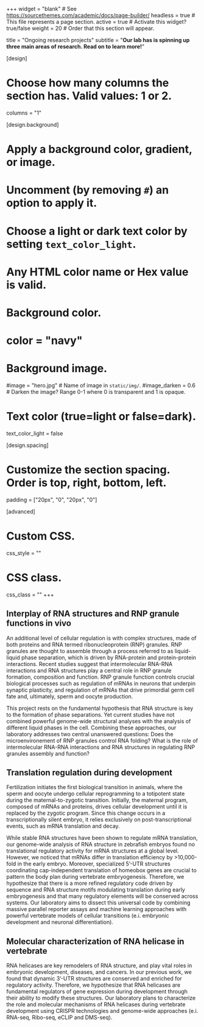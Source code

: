 +++
widget = "blank"  # See https://sourcethemes.com/academic/docs/page-builder/
headless = true  # This file represents a page section.
active = true  # Activate this widget? true/false
weight = 20  # Order that this section will appear.

title = "Ongoing research projects"
subtitle = "**Our lab has is spinning up three main areas of research. Read on to learn more!**"


[design]
  # Choose how many columns the section has. Valid values: 1 or 2.
  columns = "1"

[design.background]
  # Apply a background color, gradient, or image.
  #   Uncomment (by removing `#`) an option to apply it.
  #   Choose a light or dark text color by setting `text_color_light`.
  #   Any HTML color name or Hex value is valid.

  # Background color.
  # color = "navy"

  # Background image.
  #image = "hero.jpg"  # Name of image in `static/img/`.
  #image_darken = 0.6  # Darken the image? Range 0-1 where 0 is transparent and 1 is opaque.

  # Text color (true=light or false=dark).
  text_color_light = false

[design.spacing]
  # Customize the section spacing. Order is top, right, bottom, left.
  padding = ["20px", "0", "20px", "0"]

[advanced]
 # Custom CSS.
 css_style = ""

 # CSS class.
 css_class = ""
+++

## Interplay of RNA structures and RNP granule functions in vivo

An additional level of cellular regulation is with complex structures, made of both proteins and RNA termed ribonucleoprotein (RNP) granules. RNP granules are thought to assemble through a process referred to as liquid-liquid phase separation, which is driven by RNA-protein and protein-protein interactions. Recent studies suggest that intermolecular RNA-RNA interactions and RNA structures play a central role in RNP granule formation, composition and function. RNP granule function controls crucial biological processes such as regulation of mRNAs in neurons that underpin synaptic plasticity, and regulation of mRNAs that drive primordial germ cell fate and, ultimately, sperm and oocyte production.

This project rests on the fundamental hypothesis that RNA structure is key to the formation of phase separations. Yet current studies have not combined powerful genome-wide structural analyses with the analysis of different liquid phases in the cell. Combining these approaches, our laboratory addresses two central unanswered questions: Does the microenvironement of RNP granules control RNA folding? What is the role of intermolecular RNA-RNA interactions and RNA structures in regulating RNP granules assembly and function?

## Translation regulation during development

Fertilization initiates the first biological transition in animals, where the sperm and oocyte undergo cellular reprogramming to a totipotent state during the maternal-to-zygotic transition. Initially, the maternal program, composed of mRNAs and proteins, drives cellular development until it is replaced by the zygotic program. Since this change occurs in a transcriptionally silent embryo, it relies exclusively on post-transcriptional events, such as mRNA translation and decay.

While stable RNA structures have been shown to regulate mRNA translation, our genome-wide analysis of RNA structure in zebrafish embryos found no translational regulatory activity for mRNA structures at a global level. However, we noticed that mRNAs differ in translation efficiency by >10,000-fold in the early embryo. Moreover, specialized 5’-UTR structures coordinating cap-independent translation of homeobox genes are crucial to pattern the body plan during vertebrate embryogenesis. Therefore, we hypothesize that there is a more refined regulatory code driven by sequence and RNA structure motifs modulating translation during early embryogenesis and that many regulatory elements will be conserved across systems. Our laboratory aims to dissect this universal code by combining massive parallel reporter assays and machine learning approaches with powerful vertebrate models of cellular transitions (e.i. embryonic development and neuronal differentiation).


## Molecular characterization of RNA helicase in vertebrate

RNA helicases are key remodelers of RNA structure, and play vital roles in embryonic development, diseases, and cancers. In our previous work, we found that dynamic 3’-UTR structures are conserved and enriched for regulatory activity. Therefore, we hypothesize that RNA helicases are fundamental regulators of gene expression during development through their ability to modify these structures. Our laboratory plans to characterize the role and molecular mechanisms of RNA helicases during vertebrate development using CRISPR technologies and genome-wide approaches (e.i. RNA-seq, Ribo-seq, eCLIP and DMS-seq).
